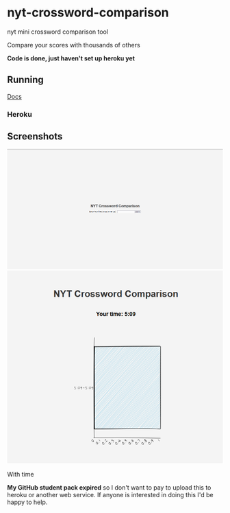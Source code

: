 # nyt-crossword-comparison
nyt mini crossword comparison tool

Compare your scores with thousands of others

**Code is done, just haven't set up heroku yet**

## Running
[Docs](./docs/running.md)

### Heroku

## Screenshots
![alt text](image.png)
![alt text](image-1.png)

With time

**My GitHub student pack expired** so I don't want to pay to upload this to heroku or another web service. If anyone is interested in doing this I'd be happy to help.
